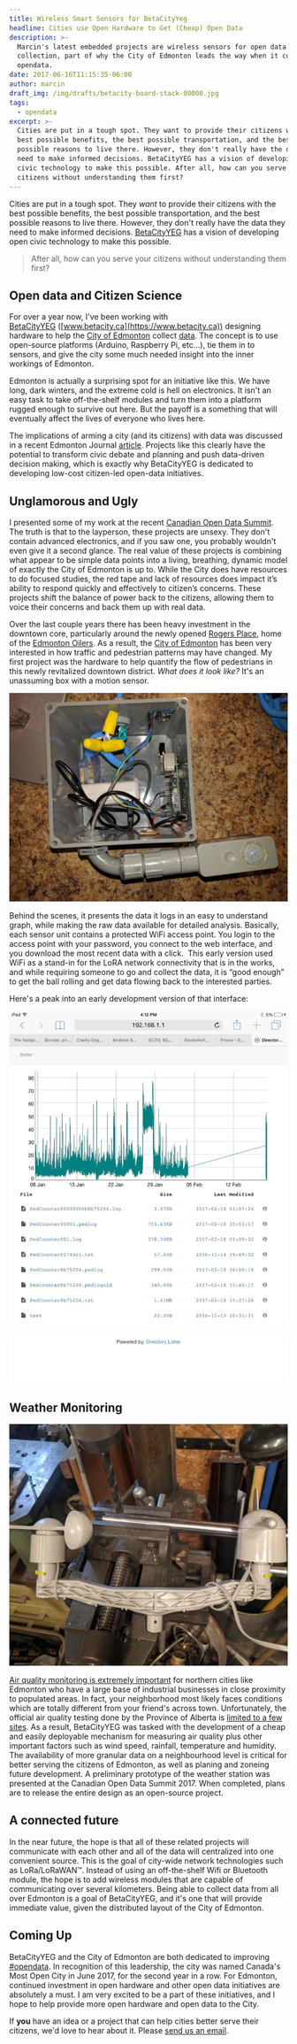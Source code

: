 ```yaml
---
title: Wireless Smart Sensors for BetaCityYeg
headline: Cities use Open Hardware to Get (Cheap) Open Data
description: >-
  Marcin's latest embedded projects are wireless sensors for open data
  collection, part of why the City of Edmonton leads the way when it comes to
  opendata.
date: 2017-06-16T11:15:35-06:00
author: marcin
draft_img: /img/drafts/betacity-board-stack-00000.jpg
tags:
  - opendata
excerpt: >-
  Cities are put in a tough spot. They want to provide their citizens with the
  best possible benefits, the best possible transportation, and the best
  possible reasons to live there. However, they don't really have the data they
  need to make informed decisions. BetaCityYEG has a vision of developing open
  civic technology to make this possible. After all, how can you serve your
  citizens without understanding them first?
---
```

Cities are put in a tough spot. They *want* to provide their citizens with the best possible benefits, the best possible transportation, and the best possible reasons to live there. However, they don't really have the data they need to make informed decisions. [BetaCityYEG](https://betacity.ca/) has a vision of developing open civic technology to make this possible.

> After all, how can you serve your citizens without understanding them first?

## Open data and Citizen Science

For over a year now, I've been working with [BetaCityYEG](https://betacity.ca/) ([www.betacity.ca](https://www.betacity.ca)) designing hardware to help the [City of Edmonton](http://www.edmonton.ca) collect [data](https://data.edmonton.ca/). The concept is to use open-source platforms (Arduino, Raspberry Pi, etc...), tie them in to sensors, and give the city some much needed insight into the inner workings of Edmonton.

Edmonton is actually a surprising spot for an initiative like this. We have long, dark winters, and the extreme cold is hell on electronics. It isn't an easy task to take off-the-shelf modules and turn them into a platform rugged enough to survive out here. But the payoff is a something that will eventually affect the lives of everyone who lives here.

The implications of arming a city (and its citizens) with data was discussed in a recent Edmonton Journal [article](http://edmontonjournal.com/news/local-news/edmontons-new-smart-city-data-network-aims-to-arm-citizens-with-the-facts). Projects like this clearly have the potential to transform civic debate and planning and push data-driven decision making, which is exactly why BetaCityYEG is dedicated to developing low-cost citizen-led open-data initiatives.

## Unglamorous and Ugly

I presented some of my work at the recent  [Canadian Open Data Summit](http://opendatasummit.ca/). The truth is that to the layperson, these projects are unsexy. They don't contain advanced electronics, and if you saw one, you probably wouldn't even give it a second glance. The real value of these projects is combining what appear to be simple data points into a living, breathing, dynamic model of exactly the City of Edmonton is up to. While the City does have resources to do focused studies, the red tape and lack of resources does impact it’s ability to respond quickly and effectively to citizen’s concerns. These projects shift the balance of power back to the citizens, allowing them to voice their concerns and back them up with real data.

Over the last couple years there has been heavy investment in the downtown core, particularly around the newly opened [Rogers Place](http://www.rogersplace.com/), home of the [Edmonton Oilers](https://www.nhl.com/oilers). As a result, the [City of Edmonton](http://edmonton.ca) has been very interested in how traffic and pedestrian patterns may have changed. My first project was the hardware to help quantify the flow of pedestrians in this newly revitalized downtown district. *What does it look like?* It's an unassuming box with a motion sensor.

![Open Source Pedestrian Counter](/img/drafts/ped-counter-box-00000.jpg)

Behind the scenes, it presents the data it logs in an easy to understand graph, while making the raw data available for detailed analysis. Basically, each sensor unit contains a protected WiFi access point. You login to the access point with your password, you connect to the web interface, and you download the most recent data with a click.  This early version used WiFi as a stand-in for the LoRA network connectivity that is in the works, and while requiring someone to go and collect the data, it is “good enough” to get the ball rolling and get data flowing back to the interested parties.

Here's a peak into an early development version of that interface:

![Pedestrian Traffic Counter Interface Demo](/img/drafts/pedestrain-counter-graph-00000.jpg)

## Weather Monitoring

![Weather Statio Build](/img/drafts/weather-station-build-00000.jpg)

[Air quality monitoring is extremely important](http://capitalairshed.ca/news/new-efforts-aim-to-understand-poor-air-quality-in-edmonton) for northern cities like Edmonton who have a large base of industrial businesses in close proximity to populated areas. In fact, your neighborhood most likely faces conditions which are totally different from your friend's across town. Unfortunately, the official air quality testing done by the Province of Alberta is [limited to a few sites](http://edmontonjournal.com/news/local-news/new-air-quality-gadgets-demystify-pollution). As a result, BetaCityYEG was tasked with the development of a cheap and easily deployable mechanism for measuring air quality plus other important factors such as wind speed, rainfall, temperature and humidity. The availability of more granular data on a neighbourhood level is critical for better serving the citizens of Edmonton, as well as planing and zoneing future development. A preliminary prototype of the weather station was presented at the Canadian Open Data Summit 2017. When completed, plans are to release the entire design as an open-source project.

## A connected future

In the near future, the hope is that all of these related projects will communicate with each other and all of the data will centralized into one convenient source. This is the goal of city-wide network technologies such as LoRa/LoRaWAN™. Instead of using an off-the-shelf Wifi or Bluetooth module, the hope is to add wireless modules that are capable of communicating over several kilometers. Being able to collect data from all over Edmonton is a goal of BetaCityYEG, and it's one that will provide immediate value, given the distributed layout of the City of Edmonton.

## Coming Up

BetaCityYEG and the City of Edmonton are both dedicated to improving [#opendata](https://twitter.com/search?q=opendata). In recognition of this leadership, the city was named Canada's Most Open City in June 2017, for the second year in a row. For Edmonton, continued investment in open hardware and other open data initiatives are absolutely a must. I am very excited to be a part of these initiatives, and I hope to help provide more open hardware and open data to the City.

If **you** have an idea or a project that can help cities better serve their citizens, we'd love to hear about it. Please [send us an email](mailto:admin@nullhardware.com).

